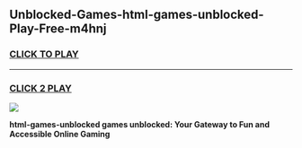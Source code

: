 
## Unblocked-Games-html-games-unblocked-Play-Free-m4hnj
<h3>
<a href="https://premium76.site?title=html-games-unblocked&ref=10A">CLICK TO PLAY</a></h3>
<hr>

<h3>
<a href="https://premium76.site?title=html-games-unblocked&ref=10A">CLICK 2 PLAY</a>
  
</h3>

<a href="https://premium76.site?title=html-games-unblocked&ref=10A"><img src="https://clearcache.store/games.png"></a>


**html-games-unblocked games unblocked: Your Gateway to Fun and Accessible Online Gaming**
